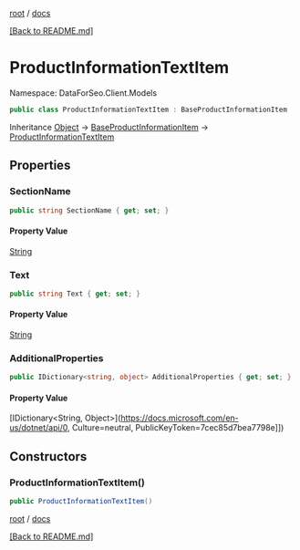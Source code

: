 [root](./../ "root") / [docs](./ "docs")

[[Back to README.md]](./../README.md "[Back to README.md]")

# ProductInformationTextItem

Namespace: DataForSeo.Client.Models

```csharp
public class ProductInformationTextItem : BaseProductInformationItem
```

Inheritance [Object](https://docs.microsoft.com/en-us/dotnet/api/Object) → [BaseProductInformationItem](./BaseProductInformationItem.md) → [ProductInformationTextItem](./ProductInformationTextItem.md)

## Properties

### **SectionName**

```csharp
public string SectionName { get; set; }
```

#### Property Value

[String](https://docs.microsoft.com/en-us/dotnet/api/String)<br>

### **Text**

```csharp
public string Text { get; set; }
```

#### Property Value

[String](https://docs.microsoft.com/en-us/dotnet/api/String)<br>

### **AdditionalProperties**

```csharp
public IDictionary<string, object> AdditionalProperties { get; set; }
```

#### Property Value

[IDictionary&lt;String, Object&gt;](https://docs.microsoft.com/en-us/dotnet/api/0, Culture=neutral, PublicKeyToken=7cec85d7bea7798e]])<br>

## Constructors

### **ProductInformationTextItem()**

```csharp
public ProductInformationTextItem()
```

[root](./../ "root") / [docs](./ "docs")

[[Back to README.md]](./../README.md "[Back to README.md]")
